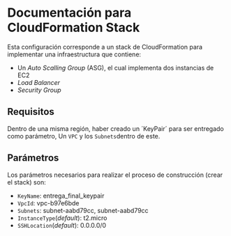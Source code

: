 # Documentación para CloudFormation Stack
Esta configuración corresponde a un stack de CloudFormation para implementar una infraestructura que contiene:
- Un *Auto Scalling Group* (ASG), el cual implementa dos instancias de EC2
- *Load Balancer*
- *Security Group*
## Requisitos
Dentro de una misma región, haber creado un ´KeyPair´ para ser entregado como parámetro, Un `VPC` y los `Subnets`dentro de este.
## Parámetros
Los parámetros necesarios para realizar el proceso de construcción (crear el stack) son:
- `KeyName`: entrega_final_keypair
- `VpcId`: vpc-b97e6bde
- `Subnets`: subnet-aabd79cc, subnet-aabd79cc
- `InstanceType`(*default*): t2.micro
- `SSHLocation`(*default*): 0.0.0.0/0
  
